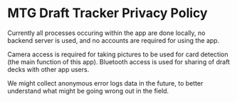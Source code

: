 # MTG Draft Tracker Privacy Policy

Currently all processes occuring within the app are done locally, no backend server is used, and no accounts are required for using the app.

Camera access is required for taking pictures to be used for card detection (the main function of this app). Bluetooth access is used for sharing of draft decks with other app users.

We might collect anonymous error logs data in the future, to better understand what might be going wrong out in the field.
